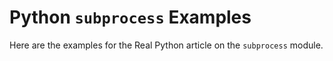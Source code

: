 # Python `subprocess` Examples

Here are the examples for the Real Python article on the `subprocess` module.